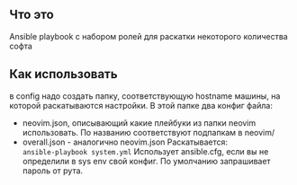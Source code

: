 Что это
-------
Ansible playbook с набором ролей для раскатки некоторого количества софта

Как использовать
----------------
в config надо создать папку, соответствующую hostname машины, на которой раскатываются настройки. В этой папке два конфиг файла:
- neovim.json, описывающий какие плейбуки из папки neovim использовать. По названию соответствуют подпапкам в neovim/
- overall.json - аналогично neovim.json
Раскатывается:  
`ansible-playbook system.yml`
Использует ansible.cfg, если вы не определили в sys env свой конфиг. По умолчанию запрашивает пароль от рута.
